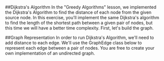##Dijkstra's Algorithm
In the "Greedy Algorithms" lesson, we implemented the Dijkstra's Algorithm
to find the distance of each node from the given source node.
In this exercise, you'll implement the same Dijkstra's algorithm to find
the length of the shortest path between a given pair of nodes,
but this time we will have a better time complexity.
First, let's build the graph.

##Graph Representation
In order to run Dijkstra's Algorithm, we'll need to add distance to each edge.
We'll use the GraphEdge class below to represent each edge between a pair of nodes.
You are free to create your own implementation of an undirected graph.